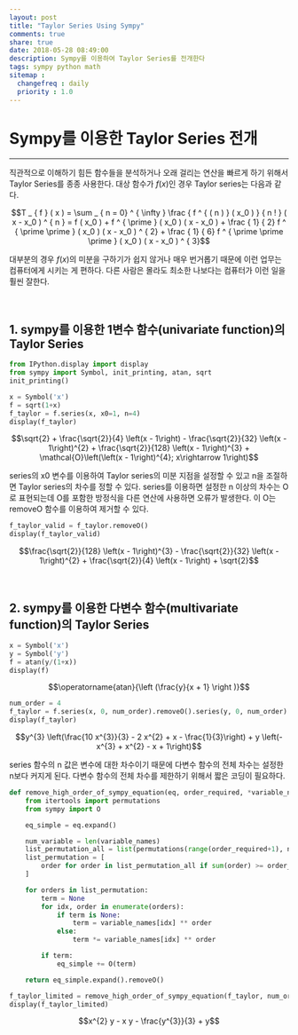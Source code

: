```yaml
---
layout: post
title: "Taylor Series Using Sympy"
comments: true
share: true
date: 2018-05-28 08:49:00
description: Sympy를 이용하여 Taylor Series를 전개한다
tags: sympy python math
sitemap :
  changefreq : daily
  priority : 1.0
---
```


# Sympy를 이용한 Taylor Series 전개
---
직관적으로 이해하기 힘든 함수들을 분석하거나 오래 걸리는 연산을 빠르게 하기 위해서 Taylor Series를 종종 사용한다. 대상 함수가 $f(x)$인 경우 Taylor series는 다음과 같다.



$$T _ { f } ( x ) = \sum _ { n = 0} ^ { \infty } \frac { f ^ { ( n ) } ( x_0 ) } { n ! } ( x - x_0 ) ^ { n } = f ( x_0 ) + f ^ { \prime } ( x_0 ) ( x - x_0 ) + \frac { 1} { 2} f ^ { \prime \prime } ( x_0 ) ( x - x_0 ) ^ { 2} + \frac { 1} { 6} f ^ { \prime \prime \prime } ( x_0 ) ( x - x_0 ) ^ { 3}$$


대부분의 경우 $f(x)$의 미분을 구하기가 쉽지 않거나 매우 번거롭기 때문에 이런 업무는 컴퓨터에게 시키는 게 편하다. 다른 사람은 몰라도 최소한 나보다는 컴퓨터가 이런 일을 훨씬 잘한다.

<br>

## 1. sympy를 이용한 1변수 함수(univariate function)의 Taylor Series




```python
from IPython.display import display
from sympy import Symbol, init_printing, atan, sqrt
init_printing()
```


```python
x = Symbol('x')
f = sqrt(1+x)
f_taylor = f.series(x, x0=1, n=4)
display(f_taylor)
```


$$\sqrt{2} + \frac{\sqrt{2}}{4} \left(x - 1\right) - \frac{\sqrt{2}}{32} \left(x - 1\right)^{2} + \frac{\sqrt{2}}{128} \left(x - 1\right)^{3} + \mathcal{O}\left(\left(x - 1\right)^{4}; x\rightarrow 1\right)$$


series의 x0 변수를 이용하여 Taylor series의 미분 지점을 설정할 수 있고 n을 조절하면 Taylor series의 차수를 정할 수 있다.
series를 이용하면 설정한 n 이상의 차수는 O로 표현되는데 O를 포함한 방정식을 다른 연산에 사용하면 오류가 발생한다. 이 O는 removeO 함수를 이용하여 제거할 수 있다.


```python
f_taylor_valid = f_taylor.removeO()
display(f_taylor_valid)
```


$$\frac{\sqrt{2}}{128} \left(x - 1\right)^{3} - \frac{\sqrt{2}}{32} \left(x - 1\right)^{2} + \frac{\sqrt{2}}{4} \left(x - 1\right) + \sqrt{2}$$


<br>

## 2. sympy를 이용한 다변수 함수(multivariate function)의 Taylor Series


```python
x = Symbol('x')
y = Symbol('y')
f = atan(y/(1+x))
display(f)
```


$$\operatorname{atan}{\left (\frac{y}{x + 1} \right )}$$



```python
num_order = 4
f_taylor = f.series(x, 0, num_order).removeO().series(y, 0, num_order).removeO()
display(f_taylor)
```


$$y^{3} \left(\frac{10 x^{3}}{3} - 2 x^{2} + x - \frac{1}{3}\right) + y \left(- x^{3} + x^{2} - x + 1\right)$$


series 함수의 n 값은 변수에 대한 차수이기 때문에 다변수 함수의 전체 차수는 설정한 n보다 커지게 된다.
다변수 함수의 전체 차수를 제한하기 위해서 짧은 코딩이 필요하다.




```python
def remove_high_order_of_sympy_equation(eq, order_required, *variable_names):
    from itertools import permutations
    from sympy import O

    eq_simple = eq.expand()

    num_variable = len(variable_names)
    list_permutation_all = list(permutations(range(order_required+1), num_variable))
    list_permutation = [
        order for order in list_permutation_all if sum(order) >= order_required
    ]

    for orders in list_permutation:
        term = None
        for idx, order in enumerate(orders):
            if term is None:
                term = variable_names[idx] ** order
            else:
                term *= variable_names[idx] ** order

        if term:
            eq_simple += O(term)

    return eq_simple.expand().removeO()

```



```python
f_taylor_limited = remove_high_order_of_sympy_equation(f_taylor, num_order, x, y)
display(f_taylor_limited)
```


$$x^{2} y - x y - \frac{y^{3}}{3} + y$$